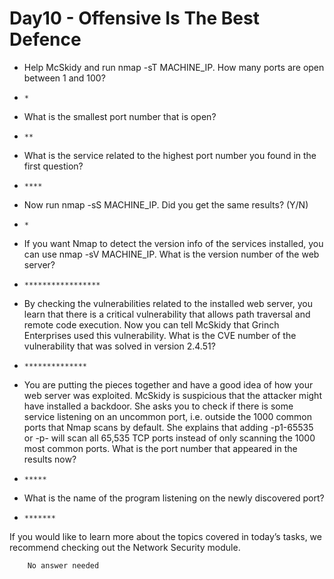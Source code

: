 # Day10 - Offensive Is The Best Defence

- Help McSkidy and run nmap -sT MACHINE_IP. How many ports are open between 1 and 100?

- `*`

- What is the smallest port number that is open?

- `**`

- What is the service related to the highest port number you found in the first question?

- `****`

- Now run nmap -sS MACHINE_IP. Did you get the same results? (Y/N)

- `*`

- If you want Nmap to detect the version info of the services installed, you can use nmap -sV MACHINE_IP. What is the version number of the web server?

- `*****************`

- By checking the vulnerabilities related to the installed web server, you learn that there is a critical vulnerability that allows path traversal and remote code execution. Now you can tell McSkidy that Grinch Enterprises used this vulnerability. What is the CVE number of the vulnerability that was solved in version 2.4.51?

- `**************`

- You are putting the pieces together and have a good idea of how your web server was exploited. McSkidy is suspicious that the attacker might have installed a backdoor. She asks you to check if there is some service listening on an uncommon port, i.e. outside the 1000 common ports that Nmap scans by default. She explains that adding -p1-65535 or -p- will scan all 65,535 TCP ports instead of only scanning the 1000 most common ports. What is the port number that appeared in the results now?

- `*****`

- What is the name of the program listening on the newly discovered port?

- `*******`

If you would like to learn more about the topics covered in today’s tasks, we recommend checking out the Network Security module.

		No answer needed